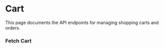 # Cart

This page documents the API endpoints for managing shopping carts and orders.

### Fetch Cart
